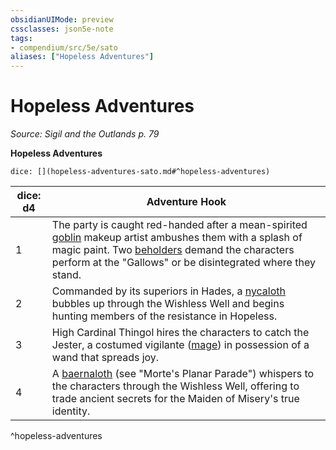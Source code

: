 ```yaml
---
obsidianUIMode: preview
cssclasses: json5e-note
tags:
- compendium/src/5e/sato
aliases: ["Hopeless Adventures"]
---
```

# Hopeless Adventures
*Source: Sigil and the Outlands p. 79* 

**Hopeless Adventures**

`dice: [](hopeless-adventures-sato.md#^hopeless-adventures)`

| dice: d4 | Adventure Hook |
|----------|----------------|
| 1 | The party is caught red-handed after a mean-spirited [goblin](2-Mechanics/CLI/bestiary/humanoid/goblin.md) makeup artist ambushes them with a splash of magic paint. Two [beholders](2-Mechanics/CLI/bestiary/aberration/beholder.md) demand the characters perform at the "Gallows" or be disintegrated where they stand. |
| 2 | Commanded by its superiors in Hades, a [nycaloth](2-Mechanics/CLI/bestiary/fiend/nycaloth.md) bubbles up through the Wishless Well and begins hunting members of the resistance in Hopeless. |
| 3 | High Cardinal Thingol hires the characters to catch the Jester, a costumed vigilante ([mage](2-Mechanics/CLI/bestiary/humanoid/mage.md)) in possession of a wand that spreads joy. |
| 4 | A [baernaloth](2-Mechanics/CLI/bestiary/fiend/baernaloth-mpp.md) (see "Morte's Planar Parade") whispers to the characters through the Wishless Well, offering to trade ancient secrets for the Maiden of Misery's true identity. |
^hopeless-adventures